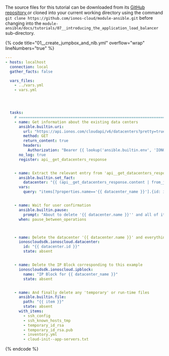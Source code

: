 The source files for this tutorial can be downloaded from its [GitHub repository](https://github.com/ionos-cloud/module-ansible/tree/master/docs/),or cloned into your current working directory using the command `git clone https://github.com/ionos-cloud/module-ansible.git` before changing into the `module-ansible/docs/tutorials/07__introducing_the_application_load_balancer` sub-directory.

{% code title="01__create_jumpbox_and_nlb.yml" overflow="wrap" lineNumbers="true" %}
```yml
---
- hosts: localhost
  connection: local
  gather_facts: false

  vars_files:
    - ../vars.yml
    - vars.yml

  


  tasks:
    # =======================================================================
    - name: Get information about the existing data centers
      ansible.builtin.uri:
        url: "https://api.ionos.com/cloudapi/v6/datacenters?pretty=true&depth=1&offset=0&limit=1000"
        method: GET
        return_content: true
        headers:
          Authorization: "Bearer {{ lookup('ansible.builtin.env', 'IONOS_TOKEN', default='') }}"
      no_log: true
      register: api__get_datacenters_response


    - name: Extract the relevant entry from 'api__get_datacenters_response'
      ansible.builtin.set_fact:
        datacenter: "{{ (api__get_datacenters_response.content | from_json | json_query(query))[0] }}"
      vars:
        query: "items[?properties.name=='{{ datacenter_name }}'].{id: id, name: properties.name}"


    - name: Wait for user confirmation
      ansible.builtin.pause:
        prompt: "About to delete '{{ datacenter.name }}'' and all of its contents. Press <Enter> to proceed..."
      when: pause_between_operations



    - name: Delete the datacenter '{{ datacenter.name }}' and everything contained therein
      ionoscloudsdk.ionoscloud.datacenter:
        id: "{{ datacenter.id }}"
        state: absent


    - name: Delete the IP Block corresponding to this example
      ionoscloudsdk.ionoscloud.ipblock:
        name: "IP Block for {{ datacenter_name }}"
        state: absent


    - name: And finally delete any 'temporary' or run-time files
      ansible.builtin.file:
        path: "{{ item }}"
        state: absent
      with_items:
        - ssh_config
        - ssh_known_hosts_tmp
        - temporary_id_rsa
        - temporary_id_rsa.pub
        - inventory.yml
        - cloud-init--app-servers.txt

```
{% endcode %}